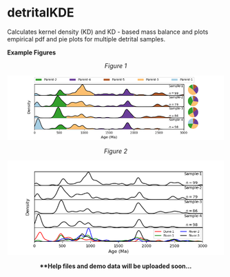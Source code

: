 # detritalKDE
Calculates kernel density (KD) and KD - based mass balance and plots empirical pdf and pie plots for multiple detrital samples.

<p align="left">
  <b>Example Figures</b>
</p>

<p align="center">
  <I>Figure 1</I>
</p>

![Example Figure 1](https://github.com/ramendra1990/detritalKDE/blob/master/demo%20figures/Figure_1.png)

<p align="center">
  <I>Figure 2</I>
</p>

![Example Figure 2](https://github.com/ramendra1990/detritalKDE/blob/master/demo%20figures/Figure_2.png)

<p align="center">
  <b>**Help files and demo data will be uploaded soon...</b>
</p>
